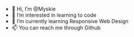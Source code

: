 - 👋 Hi, I’m @Myskie
- 👀 I’m interested in learning to code
- 🌱 I’m currently learning Responsive Web Design
- 📫 You can reach me through Github

<!---
Myskie/Myskie is a ✨ special ✨ repository because its `README.md` (this file) appears on your GitHub profile.
You can click the Preview link to take a look at your changes.
--->
